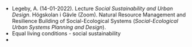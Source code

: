- Legeby, A. (14-01-2022). Lecture _Social Sustainability and Urban Design_. Högskolan i Gävle (Zoom). Natural Resource Management and Resilience Building of Social-Ecological Systems (_Social-Ecological Urban Systems Planning and Design_).
- Equal living conditions - social sustainability
-
